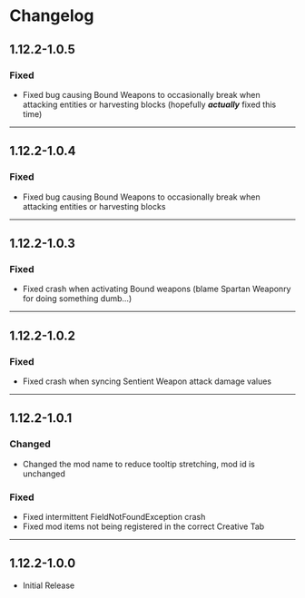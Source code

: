 # Changelog
## 1.12.2-1.0.5
### Fixed
- Fixed bug causing Bound Weapons to occasionally break when attacking entities or harvesting blocks (hopefully ***actually*** fixed this time)

---

## 1.12.2-1.0.4
### Fixed
- Fixed bug causing Bound Weapons to occasionally break when attacking entities or harvesting blocks

---

## 1.12.2-1.0.3
### Fixed
- Fixed crash when activating Bound weapons (blame Spartan Weaponry for doing something dumb...)

---

## 1.12.2-1.0.2
### Fixed
- Fixed crash when syncing Sentient Weapon attack damage values

---

## 1.12.2-1.0.1
### Changed
- Changed the mod name to reduce tooltip stretching, mod id is unchanged

### Fixed
- Fixed intermittent FieldNotFoundException crash
- Fixed mod items not being registered in the correct Creative Tab

---

## 1.12.2-1.0.0
- Initial Release